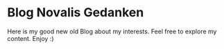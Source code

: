 # Blog Novalis Gedanken

Here is my good new old Blog about my interests. Feel free to explore my content. Enjoy :)